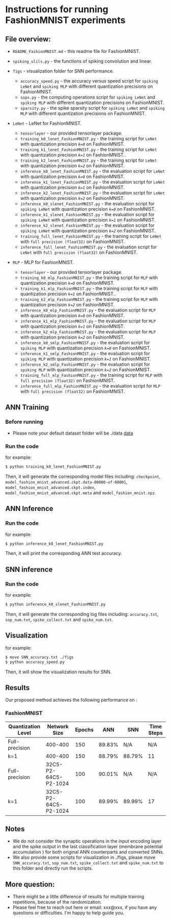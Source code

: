 # Instructions for running FashionMNIST experiments



## File overview:

- `README_FashionMNIST.md` - this readme file for FashionMNIST.<br>
- `spiking_ulils.py` - the functions of spiking convolution and linear.<br>
- `figs` - visualization folder for SNN performance.<br>
  - `accuracy_speed.py` - the accuracy versus speed script for `spiking LeNet` and `spiking MLP` with different quantization precisions on FashionMNIST.<br>
  - `sops.py` - the computing operations script for `spiking LeNet` and `spiking MLP` with different quantization precisions on FashionMNIST.
  - `sparsity.py` - the spike sparsity script for `spiking LeNet` and `spiking MLP` with different quantization precisions on FashionMNIST.<br>
- `LeNet` - LeNet for FashionMNIST.<br>
  - `tensorlayer` - our provided tensorlayer package.<br>
  - `training_k0_lenet_FashionMNIST.py` - the training script for `LeNet` with quantization precision *`k=0`* on FashionMNIST.<br>
  - `training_k1_lenet_FashionMNIST.py` - the training script for `LeNet` with quantization precision *`k=1`* on FashionMNIST..<br>
  - `training_k2_lenet_FashionMNIST.py` - the training script for `LeNet` with quantization precision *`k=2`* on FashionMNIST.<br>
  - `inference_k0_lenet_FashionMNIST.py` - the evaluation script for `LeNet` with quantization precision *`k=0`* on FashionMNIST.<br>
  - `inference_k1_lenet_FashionMNIST.py` - the evaluation script for `LeNet` with quantization precision *`k=1`* on FashionMNIST.<br>
  - `inference_k2_lenet_FashionMNIST.py` - the evaluation script for `LeNet` with quantization precision *`k=2`* on FashionMNIST.<br>
  - `inference_k0_slenet_FashionMNIST.py` - the evaluation script for `spiking LeNet` with quantization precision *`k=0`* on FashionMNIST.<br>
  - `inference_k1_slenet_FashionMNIST.py` - the evaluation script for `spiking LeNet` with quantization precision *`k=1`* on FashionMNIST.<br>
  - `inference_k2_slenet_FashionMNIST.py` - the evaluation script for `spiking LeNet` with quantization precision *`k=2`* on FashionMNIST.<br>
  - `training_full_lenet_FashionMNIST.py` - the training script for `LeNet` with `full precision (float32)` on FashionMNIST.<br>
  - `inference_full_lenet_FashionMNIST.py` - the evaluation script for `LeNet` with `full precision (float32)` on FashionMNIST.<br>

- `MLP` - MLP for FashionMNIST.<br>
  - `tensorlayer` - our provided tensorlayer package.<br>
  - `training_k0_mlp_FashionMNIST.py` - the training script for `MLP` with quantization precision *`k=0`* on FashionMNIST.<br>
  - `training_k1_mlp_FashionMNIST.py` - the training script for `MLP` with quantization precision *`k=1`* on FashionMNIST..<br>
  - `training_k2_mlp_FashionMNIST.py` - the training script for `MLP` with quantization precision *`k=2`* on FashionMNIST.<br>
  - `inference_k0_mlp_FashionMNIST.py` - the evaluation script for `MLP` with quantization precision *`k=0`* on FashionMNIST.<br>
  - `inference_k1_mlp_FashionMNIST.py` - the evaluation script for `MLP` with quantization precision *`k=1`* on FashionMNIST.<br>
  - `inference_k2_mlp_FashionMNIST.py` - the evaluation script for `MLP` with quantization precision *`k=2`* on FashionMNIST.<br>
  - `inference_k0_smlp_FashionMNIST.py` - the evaluation script for `spiking MLP` with quantization precision *`k=0`* on FashionMNIST.<br>
  - `inference_k1_smlp_FashionMNIST.py` - the evaluation script for `spiking MLP` with quantization precision *`k=1`* on FashionMNIST.<br>
  - `inference_k2_smlp_FashionMNIST.py` - the evaluation script for `spiking MLP` with quantization precision *`k=2`* on FashionMNIST.<br>
  - `training_full_mlp_FashionMNIST.py` - the training script for `MLP` with `full precision (float32)` on FashionMNIST.<br>
  - `inference_full_mlp_FashionMNIST.py` - the evaluation script for `MLP` with `full precision (float32)` on FashionMNIST.<br>  


## ANN Training
### Before running
* Please note your default dataset folder will be ./data [data](https://github.com/stonezwr/TSSL-BP/tree/master/Networks)

### Run the code
for example:
```sh
$ python training_k0_lenet_FashionMNIST.py
```
Then, it will generate the corresponding model files including: `checkpoint`, `model_fashion_mnist_advanced.ckpt.data-00000-of-00001`, `model_fashion_mnist_advanced.ckpt.index`, `model_fashion_mnist_advanced.ckpt.meta` and `model_fashion_mnist.npz`.

## ANN Inference
### Run the code
for example:
```sh
$ python inference_k0_lenet_FashionMNIST.py
```
Then, it will print the corresponding ANN test accuracy.

## SNN inference
### Run the code
for example:
```sh
$ python inference_k0_slenet_FashionMNIST.py
```
Then, it will generate the corresponding log files including: `accuracy.txt`, `sop_num.txt`, `spike_collect.txt` and `spike_num.txt`.

## Visualization

for example:
```sh
$ move SNN_accuracy.txt ./figs
$ python accuracy_speed.py
```
Then, it will show the visualization results for SNN.

## Results
Our proposed method achieves the following performance on :

### FashionMNIST
| Quantization Level  | Network Size  | Epochs | ANN | SNN | Time Steps |
| ------------------ |---------------- | -------------- | ------------- | ------------- | ------------- |
| Full-precision | 400-400 |   150   |  89.83% | N/A | N/A |
| k=1 | 400-400 |   150   |  88.79% | 88.79% |  11 |
| Full-precision | 32C5-P2-64C5-P2-1024 |   100   |  90.01% | N/A | N/A |
| k=1 | 32C5-P2-64C5-P2-1024 |   100   |  89.99% | 89.99% |  17 |

## Notes
* We do not consider the synaptic operations in the input encoding layer and the spike output in the last classification layer (membrane potential accumulation ) for both original ANN counterparts and converted SNNs.<br>
* We also provide some scripts for visualization in ./figs, please move `SNN_accuracy.txt`, `sop_num.txt`, `spike_collect.txt` and `spike_num.txt` to this folder and directly run the scripts.

## More question:<br>
- There might be a little difference of results for multiple training repetitions, because of the randomization. 
- Please feel free to reach out here or email: xxx@xxx, if you have any questions or difficulties. I'm happy to help guide you.
